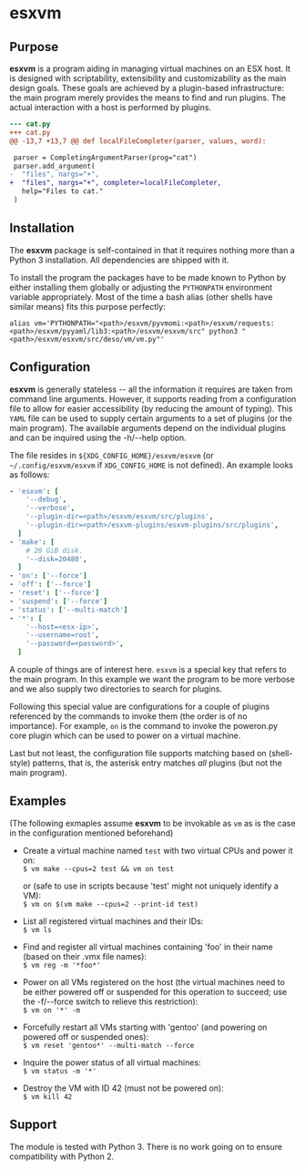 esxvm
=====

Purpose
-------

**esxvm** is a program aiding in managing virtual machines on an ESX
host. It is designed with scriptability, extensibility and
customizability as the main design goals. These goals are achieved by a
plugin-based infrastructure: the main program merely provides the means
to find and run plugins. The actual interaction with a host is performed
by plugins.

```diff
--- cat.py
+++ cat.py
@@ -13,7 +13,7 @@ def localFileCompleter(parser, values, word):

 parser = CompletingArgumentParser(prog="cat")
 parser.add_argument(
-  "files", nargs="+",
+  "files", nargs="+", completer=localFileCompleter,
   help="Files to cat."
 )

```

Installation
------------

The **esxvm** package is self-contained in that it requires nothing more
than a Python 3 installation. All dependencies are shipped with it.

To install the program the packages have to be made known to Python by
either installing them globally or adjusting the ``PYTHONPATH``
environment variable appropriately. Most of the time a bash alias (other
shells have similar means) fits this purpose perfectly:

``alias vm='PYTHONPATH="<path>/esxvm/pyvmomi:<path>/esxvm/requests:<path>/esxvm/pyyaml/lib3:<path>/esxvm/esxvm/src" python3 "<path>/esxvm/esxvm/src/deso/vm/vm.py"'``


Configuration
-------------

**esxvm** is generally stateless -- all the information it requires are
taken from command line arguments. However, it supports reading from a
configuration file to allow for easier accessibility (by reducing the
amount of typing). This ``YAML`` file can be used to supply certain
arguments to a set of plugins (or the main program). The available
arguments depend on the individual plugins and can be inquired using the
-h/--help option.

The file resides in ``${XDG_CONFIG_HOME}/esxvm/esxvm`` (or
``~/.config/esxvm/esxvm`` if ``XDG_CONFIG_HOME`` is not defined). An
example looks as follows:

```yaml
- 'esxvm': [
    '--debug',
    '--verbose',
    '--plugin-dir=<path>/esxvm/esxvm/src/plugins',
    '--plugin-dir=<path>/esxvm-plugins/esxvm-plugins/src/plugins',
  ]
- 'make': [
    # 20 GiB disk.
    '--disk=20480',
  ]
- 'on': ['--force']
- 'off': ['--force']
- 'reset': ['--force']
- 'suspend': ['--force']
- 'status': ['--multi-match']
- '*': [
    '--host=<esx-ip>',
    '--username=root',
    '--password=<password>',
  ]
```

A couple of things are of interest here. ``esxvm`` is a special key that
refers to the main program. In this example we want the program to be
more verbose and we also supply two directories to search for plugins.

Following this special value are configurations for a couple of plugins
referenced by the commands to invoke them (the order is of no
importance). For example, ``on`` is the command to invoke the poweron.py
core plugin which can be used to power on a virtual machine.

Last but not least, the configuration file supports matching based on
(shell-style) patterns, that is, the asterisk entry matches *all*
plugins (but not the main program).


Examples
--------

(The following exmaples assume **esxvm** to be invokable as ``vm`` as is
the case in the configuration mentioned beforehand)

- Create a virtual machine named ``test`` with two virtual CPUs and power
  it on:<br />
  ``$ vm make --cpus=2 test && vm on test``

  or (safe to use in scripts because 'test' might not uniquely identify
  a VM):<br />
  ``$ vm on $(vm make --cpus=2 --print-id test)``

- List all registered virtual machines and their IDs:<br />
  ``$ vm ls``

- Find and register all virtual machines containing 'foo' in their name
  (based on their .vmx file names):<br />
  ``$ vm reg -m '*foo*'``

- Power on all VMs registered on the host (the virtual machines need to
  be either powered off or suspended for this operation to succeed; use
  the -f/--force switch to relieve this restriction):<br />
  ``$ vm on '*' -m``

- Forcefully restart all VMs starting with 'gentoo' (and powering on
  powered off or suspended ones):<br />
  ``$ vm reset 'gentoo*' --multi-match --force``

- Inquire the power status of all virtual machines:<br />
  ``$ vm status -m '*'``

- Destroy the VM with ID 42 (must not be powered on):<br />
  ``$ vm kill 42``


Support
-------

The module is tested with Python 3. There is no work going on to
ensure compatibility with Python 2.
